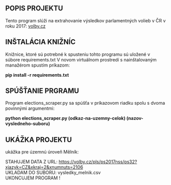 ## POPIS PROJEKTU

Tento program slúži na extrahovanie výsledkov parlamentných volieb v ČR v roku 2017:
[volby.cz](https://volby.cz/pls/ps2017nss/ps3?xjazyk=CZ"_https://volby.cz/pls/ps2017nss/ps3?xjazyk=CZ_")


## INŠTALÁCIA KNIŽNÍC

Knižnice, ktoré sú potrebné k spusteniu tohto programu sú uložené v súbore requirements.txt
V novom virtuálnom prostredí s nainštalovaným manažérom spustím príkazom:

**pip install -r requirements.txt**

## SPÚŠŤANIE PRGRAMU

Program elections_scraper.py sa spúšťa v príkazovom riadku spolu s dvoma povinnými argumentmi:

**python elections_scraper.py (odkaz-na-uzemny-celok) (nazov-vysledneho-suboru)**

## UKÁŽKA PROJEKTU

ukážka pre územnú úroveň Mělník:

STAHUJEM DATA Z URL: https://volby.cz/pls/ps2017nss/ps32?xjazyk=CZ&xkraj=2&xnumnuts=2106 \
UKLADAM DO SUBORU: vysledky_melnik.csv\
UKONCUJEM PROGRAM !
